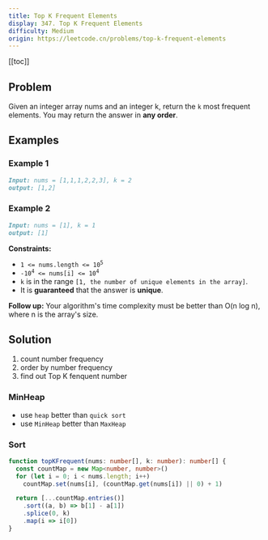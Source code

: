 ```yaml
---
title: Top K Frequent Elements
display: 347. Top K Frequent Elements
difficulty: Medium
origin: https://leetcode.cn/problems/top-k-frequent-elements
---
```


[[toc]]

## Problem

Given an integer array nums and an integer k, return the `k` most frequent elements. You may return the answer in **any order**.

## Examples

### Example 1

```md
Input: nums = [1,1,1,2,2,3], k = 2
output: [1,2]
```

### Example 2

```md
Input: nums = [1], k = 1
output: [1]
```

**Constraints:**

- <code>1 <= nums.length <= 10<sup>5</sup></code>
- <code>-10<sup>4</sup> <= nums[i] <= 10<sup>4</sup></code>
- `k` is in the range `[1, the number of unique elements in the array]`.
- It is **guaranteed** that the answer is **unique**.

**Follow up:** Your algorithm's time complexity must be better than O(n log n), where n is the array's size.

## Solution

1. count number frequency
2. order by number frequency
3. find out Top K fenquent number

### MinHeap

- use `heap` better than `quick sort`
- use `MinHeap` better than `MaxHeap`

### Sort

```ts
function topKFrequent(nums: number[], k: number): number[] {
  const countMap = new Map<number, number>()
  for (let i = 0; i < nums.length; i++)
    countMap.set(nums[i], (countMap.get(nums[i]) || 0) + 1)

  return [...countMap.entries()]
    .sort((a, b) => b[1] - a[1])
    .splice(0, k)
    .map(i => i[0])
}
```


